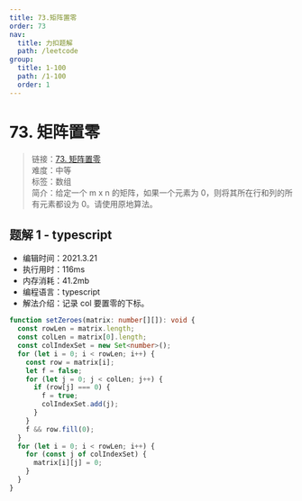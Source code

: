 ```yaml
---
title: 73.矩阵置零
order: 73
nav:
  title: 力扣题解
  path: /leetcode
group:
  title: 1-100
  path: /1-100
  order: 1
---
```


# 73. 矩阵置零

> 链接：[73. 矩阵置零](https://leetcode-cn.com/problems/set-matrix-zeroes/)  
> 难度：中等  
> 标签：数组  
> 简介：给定一个 m x n 的矩阵，如果一个元素为 0，则将其所在行和列的所有元素都设为 0。请使用原地算法。

## 题解 1 - typescript

- 编辑时间：2021.3.21
- 执行用时：116ms
- 内存消耗：41.2mb
- 编程语言：typescript
- 解法介绍：记录 col 要置零的下标。

```typescript
function setZeroes(matrix: number[][]): void {
  const rowLen = matrix.length;
  const colLen = matrix[0].length;
  const colIndexSet = new Set<number>();
  for (let i = 0; i < rowLen; i++) {
    const row = matrix[i];
    let f = false;
    for (let j = 0; j < colLen; j++) {
      if (row[j] === 0) {
        f = true;
        colIndexSet.add(j);
      }
    }
    f && row.fill(0);
  }
  for (let i = 0; i < rowLen; i++) {
    for (const j of colIndexSet) {
      matrix[i][j] = 0;
    }
  }
}
```
